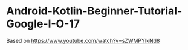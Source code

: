 # Android-Kotlin-Beginner-Tutorial-Google-I-O-17
Based on https://www.youtube.com/watch?v=sZWMPYIkNd8
